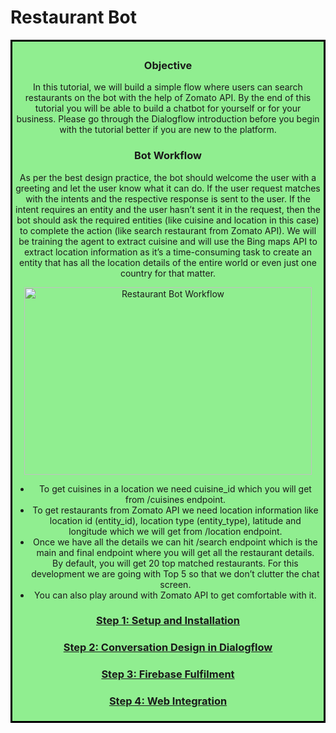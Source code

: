 # Restaurant Bot

<div style="border-style: solid; border-color: black; text-align: center; background-color: lightgreen; padding: 5px;">

### Objective

In this tutorial, we will build a simple flow where users can search restaurants on the bot with the help of Zomato API. By the end of this tutorial you will be able to build a chatbot for yourself or for your business. Please go through the Dialogflow introduction before you begin with the tutorial better if you are new to the platform. 

### Bot Workflow

As per the best design practice, the bot should welcome the user with a greeting and let the user know what it can do. If the user request matches with the intents and the respective response is sent to the user. If the intent requires an entity and the user hasn’t sent it in the request, then the bot should ask the required entities (like cuisine and location in this case) to complete the action (like search restaurant from Zomato API). We will be training the agent to extract cuisine and will use the Bing maps API to extract location information as it’s a time-consuming task to create an entity that has all the location details of the entire world or even just one country for that matter.

<div style="text-align:center">
  <img width="460" height="300" src="/img/workflow.png" alt="Restaurant Bot Workflow">
</div>

* To get cuisines in a location we need cuisine_id which you will get from /cuisines endpoint. 
* To get restaurants from Zomato API we need location information like location id (entity_id), location type (entity_type), latitude and longitude which we will get from /location endpoint. 
* Once we have all the details we can hit /search endpoint which is the main and final endpoint where you will get all the restaurant details. By default, you will get 20 top matched restaurants. For this development we are going with Top 5 so that we don’t clutter the chat screen. 
* You can also play around with Zomato API to get comfortable with it. 

### [Step 1: Setup and Installation](installation-instructions.md)
### [Step 2: Conversation Design in Dialogflow](dialogflow-instructions.md)
### [Step 3: Firebase Fulfilment](firebase-fulfillment-instructions.md)
### [Step 4: Web Integration](web-integration-instructions.md)